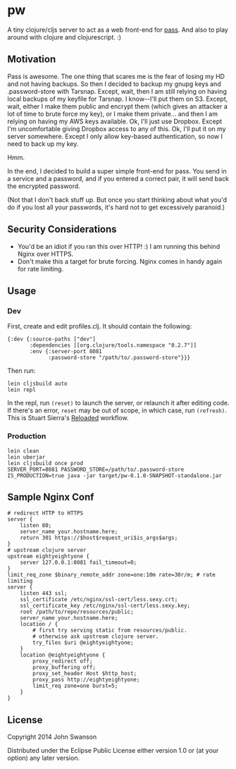 # pw

A tiny clojure/cljs server to act as a web front-end for [pass](http://www.passwordstore.org/).
And also to play around with clojure and clojurescript. :)

## Motivation

Pass is awesome. The one thing that scares me is the fear of losing my HD and not having backups.
So then I decided to backup my gnupg keys and .password-store with Tarsnap. Except, wait, then I
am still relying on having local backups of my keyfile for Tarsnap. I know--I'll put them on S3.
Except, wait, either I make them public and encrypt them (which gives an attacker a lot of time
to brute force my key), or I make them private... and then I am relying on having my AWS keys
available. Ok, I'll just use Dropbox. Except I'm uncomfortable giving Dropbox access to any of
this. Ok, I'll put it on my server somewhere. Except I only allow key-based authentication, so
now I need to back up my key.

Hmm.

In the end, I decided to build a super simple front-end for pass. You send in a service and a
password, and if you entered a correct pair, it will send back the encrypted password.

(Not that I don't back stuff up. But once you start thinking about what you'd do if you lost
all your passwords, it's hard not to get excessively paranoid.)

## Security Considerations

- You'd be an idiot if you ran this over HTTP! :) I am running this behind Nginx over HTTPS.
- Don't make this a target for brute forcing. Nginx comes in handy again for rate limiting.

## Usage

### Dev

First, create and edit profiles.clj. It should contain the following:

	{:dev {:source-paths ["dev"]
		   :dependencies [[org.clojure/tools.namespace "0.2.7"]]
		   :env {:server-port 8081
				 :password-store "/path/to/.password-store"}}}

Then run:

    lein cljsbuild auto
	lein repl

In the repl, run `(reset)` to launch the server, or relaunch it after editing code. If there's an error,
`reset` may be out of scope, in which case, run `(refresh)`. This is Stuart Sierra's [Reloaded](http://thinkrelevance.com/blog/2013/06/04/clojure-workflow-reloaded)
workflow.

### Production

	lein clean
	lein uberjar
	lein cljsbuild once prod
	SERVER_PORT=8081 PASSWORD_STORE=/path/to/.password-store IS_PRODUCTION=true java -jar target/pw-0.1.0-SNAPSHOT-standalone.jar


## Sample Nginx Conf

	# redirect HTTP to HTTPS
    server {
        listen 80;
        server_name your.hostname.here;
        return 301 https://$host$request_uri$is_args$args;
    }
	# upstream clojure server
    upstream eightyeightyone {
        server 127.0.0.1:8081 fail_timeout=0;
    }
	limit_req_zone $binary_remote_addr zone=one:10m rate=30r/m; # rate limiting
	server {
		listen 443 ssl;
		ssl_certificate /etc/nginx/ssl-cert/less.sexy.crt;
		ssl_certificate_key /etc/nginx/ssl-cert/less.sexy.key;
		root /path/to/repo/resources/public;
		server_name your.hostname.here;
		location / {
			# first try serving static from resources/public.
			# otherwise ask upstream clojure server.
			try_files $uri @eightyeightyone;
		}
		location @eightyeightyone {
			proxy_redirect off;
			proxy_buffering off;
			proxy_set_header Host $http_host;
			proxy_pass http://eightyeightyone;
			limit_req zone=one burst=5;
		}
	}

## License

Copyright 2014 John Swanson

Distributed under the Eclipse Public License either version 1.0 or (at
your option) any later version.
